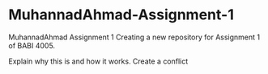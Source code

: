 # MuhannadAhmad-Assignment-1
MuhannadAhmad Assignment 1
Creating a new repository for Assignment 1 of BABI 4005.

Explain why this is and how it works. Create a conflict
